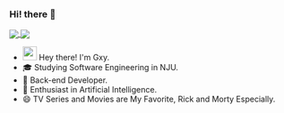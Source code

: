 ### Hi! there 👋

<a href="https://github.com/Gxy-2001">
  <img align="center" src="https://github-readme-stats.vercel.app/api?username=Gxy-2001&hide=prs&count_private=true&theme=graywhite&show_icons=true" />
</a>
<a href="https://github.com/Gxy-2001">
  <img align="center" src="https://github-readme-stats.vercel.app/api/top-langs/?username=Gxy-2001&hide=html&layout=compact" />
</a>

-  <img src="https://github.com/souvikguria98/souvikguria98/blob/master/Hi.gif" width="25"></h2> Hey there!  I'm Gxy. 
- 🎓 Studying Software Engineering in NJU.
- 💼 Back-end Developer.
- 🌱 Enthusiast in Artificial Intelligence.
- 😄 TV Series and Movies are My Favorite, Rick and Morty Especially.


<!--
**Gxy-2001/Gxy-2001** is a ✨ _special_ ✨ repository because its `README.md` (this file) appears on your GitHub profile.

Here are some ideas to get you started:

- 🔭 I’m currently working on ...
- 🌱 I’m currently learning ...
- 👯 I’m looking to collaborate on ...
- 🤔 I’m looking for help with ...
- 💬 Ask me about ...
- 📫 How to reach me: ...
- 😄 Pronouns: ...
- ⚡ Fun fact: ...
-->
